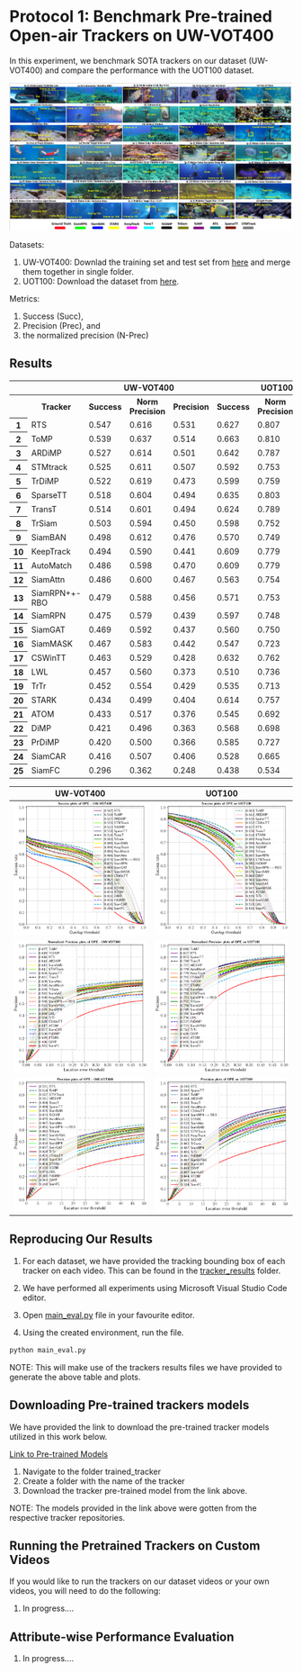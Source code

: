 # Protocol 1: Benchmark Pre-trained Open-air Trackers on UW-VOT400

In this experiment, we benchmark SOTA trackers on our dataset (UW-VOT400) and compare the performance with the UOT100 dataset. 

![Tracking Sample](images/sample_tracking.png)

Datasets:
 1. UW-VOT400: Downlad the training set and test set from [here](README.md/#links-to-datasets) and merge them together in single folder.
 2. UOT100: Download the dataset from [here](README.md/#links-to-datasets).

Metrics: 
 1. Success (Succ),
 2. Precision (Prec), and 
 3. the normalized precision (N-Prec)

## Results

<table>
  <tr>
    <th></th>
    <th></th>
    <th colspan="3" style="text-align: center;">UW-VOT400</th>
    <th colspan="3" style="text-align: center;">UOT100</th>
  </tr>
  <tr>
    <th></th>
    <th>Tracker</th>
    <th>Success</th>
    <th>Norm Precision</th>
    <th>Precision</th>
    <th>Success</th>
    <th>Norm Precision</th>
    <th>Precision</th>
    
  </tr>
  <tr>
    <th>1</th>
    <td>RTS</td>
    <td>0.547</td>
    <td>0.616</td>
    <td>0.531</td>
    <td>0.627</td>
    <td>0.807</td>
    <td>0.590</td>
  </tr>
  <tr>
    <th>2</th>
    <td>ToMP</td>
    <td>0.539</td>
    <td>0.637</td>
    <td>0.514</td>
    <td>0.663</td>
    <td>0.810</td>
    <td>0.567</td>
  </tr>
  <tr>
    <th>3</th>
    <td>ARDiMP</td>
    <td>0.527</td>
    <td>0.614</td>
    <td>0.501</td>
    <td>0.642</td>
    <td>0.787</td>
    <td>0.564</td>
  </tr>
  <tr>
    <th>4</th>
    <td>STMtrack</td>
    <td>0.525</td>
    <td>0.611</td>
    <td>0.507</td>
    <td>0.592</td>
    <td>0.753</td>
    <td>0.522</td>
  </tr>
  <tr>
    <th>5</th>
    <td>TrDiMP</td>
    <td>0.522</td>
    <td>0.619</td>
    <td>0.473</td>
    <td>0.599</td>
    <td>0.759</td>
    <td>0.503</td>
  </tr>
  <tr>
    <th>6</th>
    <td>SparseTT</td>
    <td>0.518</td>
    <td>0.604</td>
    <td>0.494</td>
    <td>0.635</td>
    <td>0.803</td>
    <td>0.569</td>
  </tr>
  <tr>
    <th>7</th>
    <td>TransT</td>
    <td>0.514</td>
    <td>0.601</td>
    <td>0.494</td>
    <td>0.624</td>
    <td>0.789</td>
    <td>0.555</td>
  </tr>
  <tr>
    <th>8</th>
    <td>TrSiam</td>
    <td>0.503</td>
    <td>0.594</td>
    <td>0.450</td>
    <td>0.598</td>
    <td>0.752</td>
    <td>0.492</td>
  </tr>
  <tr>
    <th>9</th>
    <td>SiamBAN</td>
    <td>0.498</td>
    <td>0.612</td>
    <td>0.476</td>
    <td>0.570</td>
    <td>0.749</td>
    <td>0.522</td>
  </tr>
  <tr>
    <th>10</th>
    <td>KeepTrack</td>
    <td>0.494</td>
    <td>0.590</td>
    <td>0.441</td>
    <td>0.609</td>
    <td>0.779</td>
    <td>0.515</td>
  </tr>
  <tr>
    <th>11</th>
    <td>AutoMatch</td>
    <td>0.486</td>
    <td>0.598</td>
    <td>0.470</td>
    <td>0.609</td>
    <td>0.779</td>
    <td>0.548</td>
  </tr>
  <tr>
    <th>12</th>
    <td>SiamAttn</td>
    <td>0.486</td>
    <td>0.600</td>
    <td>0.467</td>
    <td>0.563</td>
    <td>0.754</td>
    <td>0.528</td>
  </tr>
  <tr>
    <th>13</th>
    <td>SiamRPN++-RBO</td>
    <td>0.479</td>
    <td>0.588</td>
    <td>0.456</td>
    <td>0.571</td>
    <td>0.753</td>
    <td>0.534</td>
  </tr>
  <tr>
    <th>14</th>
    <td>SiamRPN</td>
    <td>0.475</td>
    <td>0.579</td>
    <td>0.439</td>
    <td>0.597</td>
    <td>0.748</td>
    <td>0.487</td>
  </tr>
  <tr>
    <th>15</th>
    <td>SiamGAT</td>
    <td>0.469</td>
    <td>0.592</td>
    <td>0.437</td>
    <td>0.560</td>
    <td>0.750</td>
    <td>0.447</td>
  </tr>
  <tr>
    <th>16</th>
    <td>SiamMASK</td>
    <td>0.467</td>
    <td>0.583</td>
    <td>0.442</td>
    <td>0.547</td>
    <td>0.723</td>
    <td>0.467</td>
  </tr>
  <tr>
    <th>17</th>
    <td>CSWinTT</td>
    <td>0.463</td>
    <td>0.529</td>
    <td>0.428</td>
    <td>0.632</td>
    <td>0.762</td>
    <td>0.542</td>
  </tr>
  <tr>
    <th>18</th>
    <td>LWL</td>
    <td>0.457</td>
    <td>0.560</td>
    <td>0.373</td>
    <td>0.510</td>
    <td>0.736</td>
    <td>0.405</td>
  </tr>
  <tr>
    <th>19</th>
    <td>TrTr</td>
    <td>0.452</td>
    <td>0.554</td>
    <td>0.429</td>
    <td>0.535</td>
    <td>0.713</td>
    <td>0.486</td>
  </tr>
  <tr>
    <th>20</th>
    <td>STARK</td>
    <td>0.434</td>
    <td>0.499</td>
    <td>0.404</td>
    <td>0.614</td>
    <td>0.757</td>
    <td>0.532</td>
  </tr>
  <tr>
    <th>21</th>
    <td>ATOM</td>
    <td>0.433</td>
    <td>0.517</td>
    <td>0.376</td>
    <td>0.545</td>
    <td>0.692</td>
    <td>0.444</td>
  </tr>
  <tr>
    <th>22</th>
    <td>DiMP</td>
    <td>0.421</td>
    <td>0.496</td>
    <td>0.363</td>
    <td>0.568</td>
    <td>0.698</td>
    <td>0.449</td>
  </tr>
  <tr>
    <th>23</th>
    <td>PrDiMP</td>
    <td>0.420</td>
    <td>0.500</td>
    <td>0.366</td>
    <td>0.585</td>
    <td>0.727</td>
    <td>0.481</td>
  </tr>
  <tr>
    <th>24</th>
    <td>SiamCAR</td>
    <td>0.416</td>
    <td>0.507</td>
    <td>0.406</td>
    <td>0.528</td>
    <td>0.665</td>
    <td>0.450</td>
  </tr>
  <tr>
    <th>25</th>
    <td>SiamFC</td>
    <td>0.296</td>
    <td>0.362</td>
    <td>0.248</td>
    <td>0.438</td>
    <td>0.534</td>
    <td>0.304</td>
  </tr>
</table>

| UW-VOT400  | UOT100 |
| :---: | :---:|
| ![UW-VOT400 Success Plot](tracker_results/UTB400/plots/success_plot_UTB400.png) | ![UOT100 Success Plot](tracker_results/UOT100/plots/success_plot_UOT100.png)  |
| ![UW-VOT400 Normalized Precision Plot](tracker_results/UTB400/plots/norm_precision_plot_UTB400.png)  | ![UOT100 Normalized Precision Plot](tracker_results/UOT100/plots/norm_precision_plot_UOT100.png)  |
|![UW-VOT400 Precision Plot](tracker_results/UTB400/plots/precision_plot_UTB400.png) | ![UOT100 Precision Plot](tracker_results/UOT100/plots/precision_plot_UOT100.png) |



## Reproducing Our Results

1. For each dataset, we have provided the tracking bounding box of each tracker on each video. This can be found in the [tracker_results](tracker_results/) folder. 

2. We have performed all experiments using Microsoft Visual Studio Code editor. 

3. Open [main_eval.py](main_eval.py) file in your favourite editor. 

4. Using the created environment, run the file.

```bash
python main_eval.py
```

NOTE: This will make use of the trackers results files we have provided to generate the above table and plots. 

## Downloading Pre-trained trackers models

We have provided the link to download the pre-trained tracker models utilized in this work below.

[Link to Pre-trained Models](https://kuacae-my.sharepoint.com/:f:/g/personal/100060517_ku_ac_ae/EiEaxX6XgplLtXsPv95PURUBSNODK-irvo46Jks38-OmjA?e=bF3X59)

1. Navigate to the folder trained_tracker
2. Create a folder with the name of the tracker
3. Download the tracker pre-trained model from the link above.

NOTE: The models provided in the link above were gotten from the respective tracker repositories.

## Running the Pretrained Trackers on Custom Videos

If you would like to run the trackers on our dataset videos or your own videos, you will need to do the following:

1. In progress....


## Attribute-wise Performance Evaluation

1. In progress....
